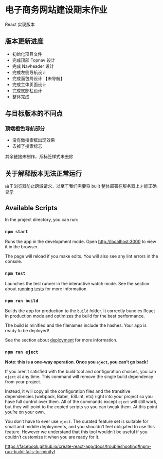 # 电子商务网站建设期末作业

React 实现版本

## 版本更新进度

- 初始化项目文件
- 完成顶部 Topnav 设计
- 完成 Navheader 设计
- 完成左侧导航设计
- 完成面包屑设计 【未导航】
- 完成主体页面设计
- 完成底部栏设计
- 整体完成

## 与目标版本的不同点

### 顶端橙色导航部分

- 没有做搜索框出现效果
- 去掉了搜索标志

其余链接未制作，系标签样式未去除

## 关于解释版本无法正常运行

由于浏览器防止跨域请求，以至于我们需要将 built 整体部署在服务器上才能正确显示

## Available Scripts

In the project directory, you can run:

### `npm start`

Runs the app in the development mode.
Open [http://localhost:3000](http://localhost:3000) to view it in the browser.

The page will reload if you make edits.
You will also see any lint errors in the console.

### `npm test`

Launches the test runner in the interactive watch mode.
See the section about [running tests](https://facebook.github.io/create-react-app/docs/running-tests) for more information.

### `npm run build`

Builds the app for production to the `build` folder.
It correctly bundles React in production mode and optimizes the build for the best performance.

The build is minified and the filenames include the hashes.
Your app is ready to be deployed!

See the section about [deployment](https://facebook.github.io/create-react-app/docs/deployment) for more information.

### `npm run eject`

**Note: this is a one-way operation. Once you `eject`, you can’t go back!**

If you aren’t satisfied with the build tool and configuration choices, you can `eject` at any time. This command will remove the single build dependency from your project.

Instead, it will copy all the configuration files and the transitive dependencies (webpack, Babel, ESLint, etc) right into your project so you have full control over them. All of the commands except `eject` will still work, but they will point to the copied scripts so you can tweak them. At this point you’re on your own.

You don’t have to ever use `eject`. The curated feature set is suitable for small and middle deployments, and you shouldn’t feel obligated to use this feature. However we understand that this tool wouldn’t be useful if you couldn’t customize it when you are ready for it.

https://facebook.github.io/create-react-app/docs/troubleshooting#npm-run-build-fails-to-minify)
